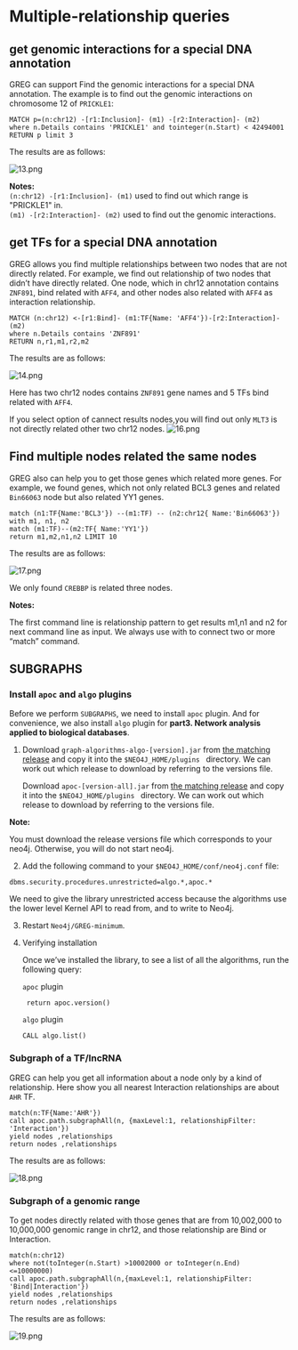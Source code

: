 # Multiple-relationship queries

## get genomic interactions for a special DNA annotation
GREG can support Find the genomic interactions for a special DNA annotation.
The example is to find out the genomic interactions on chromosome 12 of `PRICKLE1`:
```
MATCH p=(n:chr12) -[r1:Inclusion]- (m1) -[r2:Interaction]- (m2)
where n.Details contains 'PRICKLE1' and tointeger(n.Start) < 42494001
RETURN p limit 3
```
The results are as follows:

![13.png](./images/13.png)

**Notes:**  
`(n:chr12) -[r1:Inclusion]- (m1)` used to find out which range is "PRICKLE1" in.  
`(m1) -[r2:Interaction]- (m2)` used to find out the genomic interactions.



## get TFs for a special DNA annotation

GREG allows you find multiple relationships between two nodes that are not directly
related. For example, we find out relationship of two nodes that didn’t have directly
related. One node, which in chr12 annotation contains `ZNF891`, bind related with `AFF4`,
and other nodes also related with `AFF4` as interaction relationship.

```
MATCH (n:chr12) <-[r1:Bind]- (m1:TF{Name: 'AFF4'})-[r2:Interaction]-(m2)
where n.Details contains 'ZNF891'
RETURN n,r1,m1,r2,m2
```
The results are as follows:

![14.png](./images/14.png)

Here has two chr12 nodes contains `ZNF891` gene names and 5 TFs bind related with `AFF4`. 

If you select option of cannect results nodes,you will find out only `MLT3` is not directly
related other two chr12 nodes.
![16.png](./images/16.png)


## Find multiple nodes related the same nodes
GREG also can help you to get those genes which related more genes.
For example, we found genes, which not only related BCL3 genes and related `Bin66063` node but also 
related YY1 genes.

```
match (n1:TF{Name:'BCL3'}) --(m1:TF) -- (n2:chr12{ Name:'Bin66063'})
with m1, n1, n2
match (m1:TF)--(m2:TF{ Name:'YY1'}) 
return m1,m2,n1,n2 LIMIT 10
```
The results are as follows:

![17.png](./images/17.png)

We only found `CREBBP` is related three nodes.

**Notes:**

The first command line is relationship pattern to get results m1,n1 and n2 for next command
line as input. We always use with to connect two or more “match” command.

## SUBGRAPHS

### Install `apoc` and `algo` plugins

Before we perform `SUBGRAPHS`, we need to install `apoc` plugin. And for convenience, we also 
install `algo` plugin for **part3. Network analysis applied to biological databases**. 

1. Download `graph-algorithms-algo-[version].jar` from [the matching release](https://github.com/neo4j-contrib/neo4j-graph-algorithms/releases) and copy it into the `$NEO4J_HOME/plugins ` directory. We can work out which release to download by referring to the versions file.

 	Download `apoc-[version-all].jar` from [the matching release](https://github.com/neo4j-contrib/neo4j-apoc-procedures/releases/) and copy it into the `$NEO4J_HOME/plugins ` directory. We can work out which release to download by referring to the versions file.
 
 **Note:**

You must download the release versions file which corresponds to your neo4j.  Otherwise, you will do not start neo4j.

2. Add the following command to your `$NEO4J_HOME/conf/neo4j.conf` file:

```
dbms.security.procedures.unrestricted=algo.*,apoc.*
```
  We need to give the library unrestricted access because the algorithms use the lower level Kernel API to read from, and to write to Neo4j.

3. Restart `Neo4j/GREG-minimum`.

4. Verifying installation

     Once we’ve installed the library, to see a list of all the algorithms, run the following query:
	
	`apoc` plugin
	```
	 return apoc.version()
	 ```	 
	 
	 `algo` plugin
	 ```
	 CALL algo.list()
	 ```
	 


### Subgraph of a TF/lncRNA
GREG can help you get all information about a node only by a kind of relationship. Here show you
all nearest Interaction relationships are about `AHR` TF.
```
match(n:TF{Name:'AHR'})
call apoc.path.subgraphAll(n, {maxLevel:1, relationshipFilter: 'Interaction'})
yield nodes ,relationships
return nodes ,relationships
```
The results are as follows:

![18.png](./images/18.png)

### Subgraph of a genomic range
To get nodes directly related with those genes that are from 10,002,000 to 10,000,000 genomic
range in chr12, and those relationship are Bind or Interaction.

```
match(n:chr12) 
where not(toInteger(n.Start) >10002000 or toInteger(n.End)
<=10000000)
call apoc.path.subgraphAll(n,{maxLevel:1, relationshipFilter: 'Bind|Interaction'})
yield nodes ,relationships
return nodes ,relationships
```
The results are as follows:

![19.png](./images/19.png)
